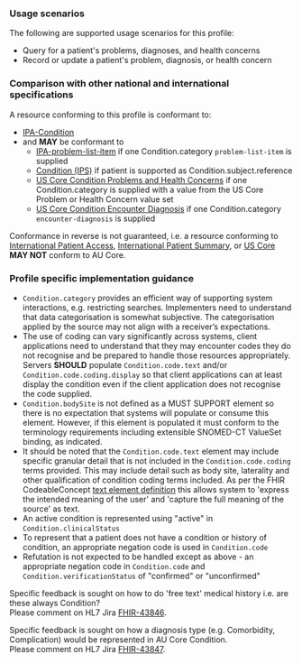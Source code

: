 ### Usage scenarios

The following are supported usage scenarios for this profile:

- Query for a patient's problems, diagnoses, and health concerns
- Record or update a patient's problem, diagnosis, or health concern


### Comparison with other national and international specifications

A resource conforming to this profile is conformant to:
- [IPA-Condition](http://hl7.org/fhir/uv/ipa/StructureDefinition/ipa-condition)
- and **MAY** be conformant to
    - [IPA-problem-list-item](http://hl7.org/fhir/uv/ipa/StructureDefinition/ipa-problem-list-item) if one Condition.category `problem-list-item` is supplied 
    - [Condition (IPS)](http://hl7.org/fhir/uv/ips/StructureDefinition/Condition-uv-ips) if patient is supported as Condition.subject.reference
    - [US Core Condition Problems and Health Concerns](http://hl7.org/fhir/us/core/StructureDefinition/us-core-condition-problems-health-concerns) if one Condition.category is supplied with a value from the US Core Problem or Health Concern value set
    - [US Core Condition Encounter Diagnosis](http://hl7.org/fhir/us/core/StructureDefinition/us-core-condition-encounter-diagnosis) if one Condition.category `encounter-diagnosis` is supplied 

Conformance in reverse is not guaranteed, i.e. a resource conforming to [International Patient Access](https://build.fhir.org/ig/HL7/fhir-ipa), [International Patient Summary](http://build.fhir.org/ig/HL7/fhir-ips), or [US Core](http://hl7.org/fhir/us/core) **MAY NOT** conform to AU Core.


### Profile specific implementation guidance
- `Condition.category` provides an efficient way of supporting system interactions, e.g. restricting searches. Implementers need to understand that data categorisation is somewhat subjective. The categorisation applied by the source may not align with a receiver’s expectations. 
- The use of coding can vary significantly across systems, client applications need to understand that they may encounter codes they do not recognise and be prepared to handle those resources appropriately. Servers **SHOULD** populate `Condition.code.text` and/or `Condition.code.coding.display` so that client applications can at least display the condition even if the client application does not recognise the code supplied. 
- `Condition.bodySite` is not defined as a MUST SUPPORT element so there is no expectation that systems will populate or consume this element. However, if this element is populated it must conform to the terminology requirements including extensible SNOMED-CT ValueSet binding, as indicated. 
- It should be noted that the `Condition.code.text` element may include specific granular detail that is not included in the `Condition.code.coding` terms provided. This may include detail such as body site, laterality and other qualification of condition coding terms included. As per the FHIR CodeableConcept <a href="https://hl7.org/fhir/R4/datatypes-definitions.html#CodeableConcept.text">text element definition</a> this allows system to 'express the intended meaning of the user' and 'capture the full meaning of the source' as text.
- An active condition is represented using "active" in `Condition.clinicalStatus`
- To represent that a patient does not have a condition or history of condition, an appropriate negation code is used in `Condition.code`
- Refutation is not expected to be handled except as above - an appropriate negation code in `Condition.code` and `Condition.verificationStatus` of "confirmed" or "unconfirmed"

<p class="request-for-feedback">Specific feedback is sought on how to do 'free text' medical history i.e. are these always Condition?<br/>Please comment on HL7 Jira <a href="https://jira.hl7.org/browse/FHIR-43846">FHIR-43846</a>.</p>

<p class="request-for-feedback">Specific feedback is sought on how a diagnosis type (e.g. Comorbidity, Complication) would be represented in AU Core Condition.<br/>Please comment on HL7 Jira <a href="https://jira.hl7.org/browse/FHIR-43847">FHIR-43847</a>.</p>

